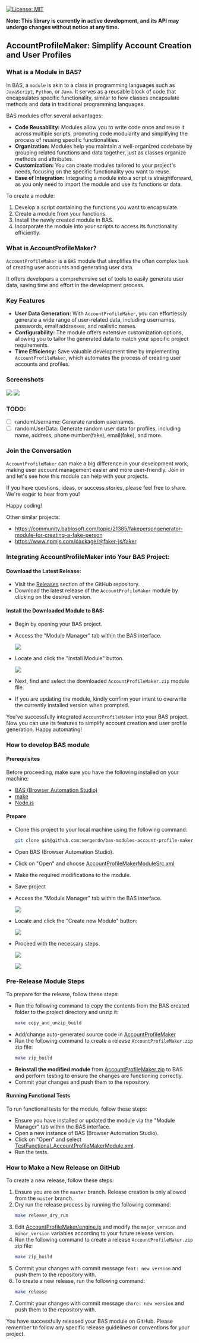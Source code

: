 [![License: MIT](https://img.shields.io/badge/License-MIT-yellow.svg)](https://opensource.org/licenses/MIT)

**Note: This library is currently in active development, and its API may undergo changes without notice at any time.**

## AccountProfileMaker: Simplify Account Creation and User Profiles

### What is a Module in BAS?

In BAS, a `module` is akin to a class in programming languages such as `JavaScript`, `Python`, or `Java`.
It serves as a reusable block of code that encapsulates specific functionality, similar to how classes encapsulate
methods and data in traditional programming languages.

BAS modules offer several advantages:

- **Code Reusability:** Modules allow you to write code once and reuse it across multiple scripts, promoting code
  modularity and simplifying the process of reusing specific functionalities.
- **Organization:** Modules help you maintain a well-organized codebase by grouping related functions and data together,
  just as classes organize methods and attributes.
- **Customization:** You can create modules tailored to your project's needs, focusing on the specific functionality you
  want to reuse.
- **Ease of Integration:** Integrating a module into a script is straightforward, as you only need to import the module
  and use its functions or data.

To create a module:

1. Develop a script containing the functions you want to encapsulate.
2. Create a module from your functions.
3. Install the newly created module in BAS.
4. Incorporate the module into your scripts to access its functionality efficiently.

### What is AccountProfileMaker?

`AccountProfileMaker` is a `BAS` module that simplifies the often complex task of creating user accounts and generating
user data.

It offers developers a comprehensive set of tools to easily generate user data, saving time and effort in the
development process.

### Key Features

- **User Data Generation:** With `AccountProfileMaker`, you can effortlessly generate a wide range of user-related data,
  including usernames, passwords, email addresses, and realistic names.
- **Configurability:** The module offers extensive customization options, allowing you to tailor the generated data to
  match your specific project requirements.
- **Time Efficiency:** Save valuable development time by implementing `AccountProfileMaker`, which automates the process
  of creating user accounts and profiles.

### Screenshots

![](./docs/images/main_menu.png)
![](./docs/images/randomFirstNameByCountry.png)

### TODO:

- [ ] randomUsername: Generate random usernames.
- [ ] randomUserData: Generate random user data for profiles, including name, address, phone number(fake),
  email(fake), and more.

### Join the Conversation

`AccountProfileMaker` can make a big difference in your development work, making user account management easier
and more user-friendly. Join in and let's see how this module can help with your projects.

If you have questions, ideas, or success stories, please feel free to share. We're eager to hear from you!

Happy coding!

Other similar projects:

- https://community.bablosoft.com/topic/21385/fakepersongenerator-module-for-creating-a-fake-person
- https://www.npmjs.com/package/@faker-js/faker

### Integrating AccountProfileMaker into Your BAS Project:

#### Download the Latest Release:

- Visit the [Releases](https://github.com/sergerdn/bas-modules-account-profile-maker/releases) section of the GitHub
  repository.
- Download the latest release of the `AccountProfileMaker` module by clicking on the desired version.

#### Install the Downloaded Module to BAS:

- Begin by opening your BAS project.
- Access the "Module Manager" tab within the BAS interface.

  ![](./docs/images/install_1.png)

- Locate and click the "Install Module" button.

  ![](./docs/images/install_2.png)

- Next, find and select the downloaded `AccountProfileMaker.zip` module file.
- If you are updating the module, kindly confirm your intent to overwrite the currently installed version when prompted.

You've successfully integrated `AccountProfileMaker` into your BAS project. Now you can use its features to simplify
account creation and user profile generation. Happy automating!

### How to develop BAS module

#### Prerequisites

Before proceeding, make sure you have the following installed on your machine:

- [BAS (Browser Automation Studio)](https://bablosoft.com/shop/BrowserAutomationStudio)
- [make](https://community.chocolatey.org/packages/make)
- [Node.js](https://nodejs.org/en/download)

#### Prepare

- Clone this project to your local machine using the following command:
  ```bash
  git clone git@github.com:sergerdn/bas-modules-account-profile-maker.git 
  ``` 
- Open BAS (Browser Automation Studio).
- Click on "Open" and choose [AccountProfileMakerModuleSrc.xml](bas_scripts/AccountProfileMakerModuleSrc.xml)
- Make the required modifications to the module.
- Save project
- Access the "Module Manager" tab within the BAS interface.

  ![](./docs/images/install_1.png)

- Locate and click the "Create new Module" button:

  ![](./docs/images/create_1.png)

- Proceed with the necessary steps.

  ![](./docs/images/create_2.png)

  ![](./docs/images/create_3.png)

### Pre-Release Module Steps

To prepare for the release, follow these steps:

- Run the following command to copy the contents from the BAS created folder to the project directory and unzip it:
  ```bash
  make copy_and_unzip_build
  ```
- Add/change auto-generated source code
  in [AccountProfileMaker](bas_scripts/modules/compiled/AccountProfileMaker/AccountProfileMaker)
- Run the following command to create a release `AccountProfileMaker.zip` zip file:
  ```bash
  make zip_build
  ```
- **Reinstall the modified module** from [AccountProfileMaker.zip](bas_scripts/modules/compiled/AccountProfileMaker.zip)
  to BAS and perform testing to ensure the changes are functioning correctly.
- Commit your changes and push them to the repository.

#### Running Functional Tests

To run functional tests for the module, follow these steps:

- Ensure you have installed or updated the module via the "Module Manager" tab within the BAS interface.
- Open a new instance of BAS (Browser Automation Studio).
- Click on "Open" and
  select [TestFunctional_AccountProfileMakerModule.xml](bas_scripts/TestFunctional_AccountProfileMakerModule.xml).
- Run the tests.

### How to Make a New Release on GitHub

To create a new release, follow these steps:

1. Ensure you are on the `master` branch. Release creation is only allowed from the `master` branch.
2. Dry run the release process by running the following command:
    ```bash
    make release_dry_run
    ```
3. Edit [AccountProfileMaker/engine.js](bas_scripts/modules/compiled/AccountProfileMaker/AccountProfileMaker/engine.js)
   and modify the `major_version` and `minor_version` variables according to your future release version.
4. Run the following command to create a release `AccountProfileMaker.zip` zip file:
    ```bash
    make zip_build
    ```
5. Commit your changes with commit message `feat: new version` and push them to the repository with.
6. To create a new release, run the following command:
    ```bash
   make release
   ```
7. Commit your changes with commit message `chore: new version` and push them to the repository with.

You have successfully released your BAS module on GitHub. Please remember to follow any specific release guidelines or
conventions for your project.
